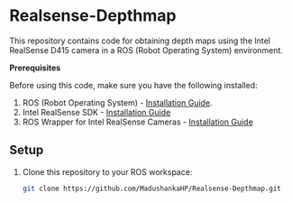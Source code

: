 # Realsense-Depthmap
[//]: <> (Get depth map using realsense D415 camera)
This repository contains code for obtaining depth maps using the Intel RealSense D415 camera in a ROS (Robot Operating System) environment.

**Prerequisites**

Before using this code, make sure you have the following installed:

1. ROS (Robot Operating System) - [Installation Guide](https://wiki.ros.org/Installation).
2. Intel RealSense SDK - [Installation Guide](https://www.intelrealsense.com/sdk-2/)
3. ROS Wrapper for Intel RealSense Cameras - [Installation Guide](https://github.com/IntelRealSense/realsense-ros)

## Setup

1. Clone this repository to your ROS workspace:

   ```bash
   git clone https://github.com/MadushankaHP/Realsense-Depthmap.git



